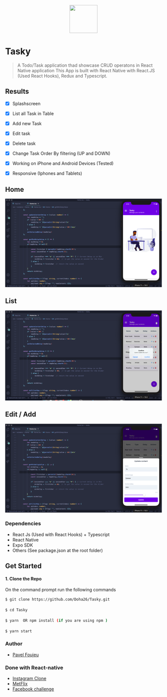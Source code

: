 <p align="center">
    <img width="90" height="90" src="https://i.ibb.co/wrhfKgK/splash.png">
</p>


# Tasky 

>A Todo/Task application thad showcase CRUD operatons in React Native application
 This App is built with React Native with React.JS (Used React Hooks), Redux and Typescript. 
 
 ## Results
- [x] Splashscreen
- [x] List all Task in Table
- [x] Add new Task
- [x] Edit task
- [x] Delete task
- [x] Change Task Order By filtering (UP and DOWN)
- [x] Working on iPhone and Android Devices (Tested)
- [x] Responsive (Iphones and Tablets)


##  Home
![App-demo](./src/screenshots/home.png)

##  List
![App-demo](./src/screenshots/list.png)

##  Edit / Add
![App-demo](./src/screenshots/update.png)


### Dependencies

 - React Js (Used with React Hooks) + Typescript
 - React Native
 - Expo SDK
 - Others (See package.json at the root folder)
 
 ## Get Started
 
 #### 1. Clone the Repo
 
 On the command prompt run the following commands
 ```sh
 $ git clone https://github.com/Doha26/Tasky.git
 
 $ cd Tasky
 
 $ yarn  OR npm install (if you are using npm )

 $ yarn start
 
 ```
 
 ### Author
 
 *	[Pavel Foujeu](mailto:foujeupavel@gmail.com)
 
 ### Done with React-native
 
 *	[Instagram Clone ](https://github.com/Doha26/Instagram-clone)
 *	[MetFlix ](https://github.com/Doha26/MetFlix)
 *	[Facebook challenge ](https://github.com/Doha26/Facebook-React-native)


